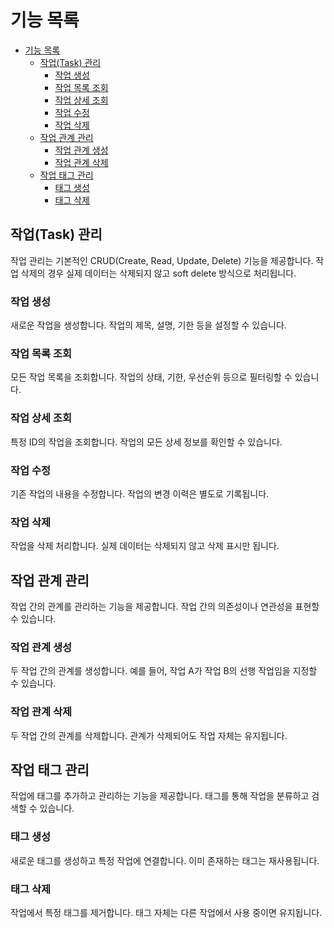 # 기능 목록
<!-- @import "[TOC]" {cmd="toc" depthFrom=1 depthTo=6 orderedList=false} -->

<!-- code_chunk_output -->

- [기능 목록](#기능-목록)
  - [작업(Task) 관리](#작업task-관리)
    - [작업 생성](#작업-생성)
    - [작업 목록 조회](#작업-목록-조회)
    - [작업 상세 조회](#작업-상세-조회)
    - [작업 수정](#작업-수정)
    - [작업 삭제](#작업-삭제)
  - [작업 관계 관리](#작업-관계-관리)
    - [작업 관계 생성](#작업-관계-생성)
    - [작업 관계 삭제](#작업-관계-삭제)
  - [작업 태그 관리](#작업-태그-관리)
    - [태그 생성](#태그-생성)
    - [태그 삭제](#태그-삭제)

<!-- /code_chunk_output -->

## 작업(Task) 관리

작업 관리는 기본적인 CRUD(Create, Read, Update, Delete) 기능을 제공합니다.
작업 삭제의 경우 실제 데이터는 삭제되지 않고 soft delete 방식으로 처리됩니다.

### 작업 생성

새로운 작업을 생성합니다. 작업의 제목, 설명, 기한 등을 설정할 수 있습니다.

### 작업 목록 조회

모든 작업 목록을 조회합니다. 작업의 상태, 기한, 우선순위 등으로 필터링할 수 있습니다.

### 작업 상세 조회

특정 ID의 작업을 조회합니다. 작업의 모든 상세 정보를 확인할 수 있습니다.

### 작업 수정

기존 작업의 내용을 수정합니다. 작업의 변경 이력은 별도로 기록됩니다.

### 작업 삭제

작업을 삭제 처리합니다. 실제 데이터는 삭제되지 않고 삭제 표시만 됩니다.

## 작업 관계 관리

작업 간의 관계를 관리하는 기능을 제공합니다. 작업 간의 의존성이나 연관성을 표현할 수 있습니다.

### 작업 관계 생성

두 작업 간의 관계를 생성합니다. 예를 들어, 작업 A가 작업 B의 선행 작업임을 지정할 수 있습니다.

### 작업 관계 삭제

두 작업 간의 관계를 삭제합니다. 관계가 삭제되어도 작업 자체는 유지됩니다.

## 작업 태그 관리

작업에 태그를 추가하고 관리하는 기능을 제공합니다. 태그를 통해 작업을 분류하고 검색할 수 있습니다.

### 태그 생성

새로운 태그를 생성하고 특정 작업에 연결합니다. 이미 존재하는 태그는 재사용됩니다.

### 태그 삭제

작업에서 특정 태그를 제거합니다. 태그 자체는 다른 작업에서 사용 중이면 유지됩니다.
